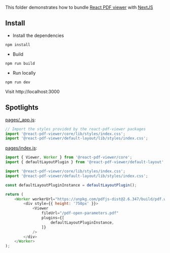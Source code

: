 This folder demonstrates how to bundle [React PDF viewer](https://react-pdf-viewer.dev) with [NextJS](https://nextjs.org/)

## Install

* Install the dependencies

~~~ console
npm install
~~~

* Build

~~~ console
npm run build
~~~

* Run locally

~~~ console
npm run dev
~~~

Visit http://localhost:3000

## Spotlights

[pages/_app.js](pages/_app.js):

~~~ javascript
// Import the styles provided by the react-pdf-viewer packages
import '@react-pdf-viewer/core/lib/styles/index.css';
import '@react-pdf-viewer/default-layout/lib/styles/index.css';
~~~

[pages/index.js](pages/index.js):

~~~ javascript
import { Viewer, Worker } from '@react-pdf-viewer/core';
import { defaultLayoutPlugin } from '@react-pdf-viewer/default-layout';

import '@react-pdf-viewer/core/lib/styles/index.css';
import '@react-pdf-viewer/default-layout/lib/styles/index.css';

const defaultLayoutPluginInstance = defaultLayoutPlugin();

return (
    <Worker workerUrl="https://unpkg.com/pdfjs-dist@2.6.347/build/pdf.worker.js">
        <div style={{ height: '750px' }}>
            <Viewer
                fileUrl="/pdf-open-parameters.pdf"
                plugins={[
                    defaultLayoutPluginInstance,
                ]}
            />
        </div>
    </Worker>
);
~~~
